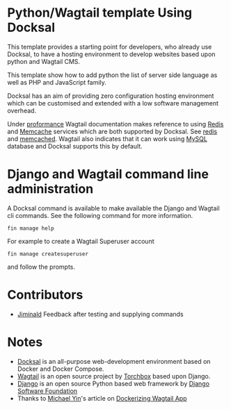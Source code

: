 # Python/Wagtail template Using Docksal

This template provides a starting point for developers, who already use
Docksal, to have a hosting environment to develop websites based upon python and
Wagtail CMS. 

This template show how to add python the list of server side language as well
as PHP and JavaScript family.

Docksal has an aim of providing zero configuration hosting environment which
can be customised and extended with a low software management overhead.

Under [proformance](https://docs.wagtail.org/en/stable/advanced_topics/performance.html)
Wagtail documentation makes reference to using [Redis](https://redis.io/) and
[Memcache](https://memcached.org/) services which are both supported by Docksal.
See [redis](https://docs.docksal.io/service/other/redis/) and
[memcached](https://docs.docksal.io/service/other/memcached/).
Wagtail also indicates that it can work using [MySQL](https://www.mysql.com/)
database and Docksal supports this by default.

# Django and Wagtail command line administration

A Docksal command is available to make available the Django and Wagtail cli
commands. See the following command for more information.  

``` shell
fin manage help
```

For example to create a Wagtail Superuser account

``` shell
fin manage createsuperuser
```
and follow the prompts.

# Contributors

- [Jiminald](https://github.com/jiminald) Feedback after testing and supplying
  commands

# Notes

- [Docksal](https://docksal.io/) is an all-purpose web-development environment based on Docker and Docker Compose.
- [Wagtail](https://wagtail.org/) is an open source project by [Torchbox](https://torchbox.com/) based upon Django.
- [Django](https://www.djangoproject.com/) is an open source Python based web framework by [Django Software Foundation](https://www.djangoproject.com/foundation/)
- Thanks to [Michael Yin](https://github.com/michael-yin)'s article on [Dockerizing Wagtail App](https://www.accordbox.com/blog/dockerizing-wagtail-app/)
